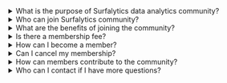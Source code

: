 <details>
<summary>What is the purpose of Surfalytics data analytics community?</summary>
<br>
Our community is dedicated to empowering data professionals by providing a platform for networking, sharing knowledge, and accessing exclusive resources. Whether you're a beginner or an expert, our community aims to support your growth in the field of data analytics.<br>
</details>

<details>
<summary>Who can join Surfalytics community?</summary>
<br>
Anyone with an interest in data analytics is welcome to join. Our members range from students and enthusiasts to seasoned professionals working in various industries.<br><br>
</details>

<details>
<summary>What are the benefits of joining the community?</summary>
<br>
Members enjoy a variety of benefits, including:<br>
- Access to exclusive webinars and live Q&A sessions with industry experts.<br>
- Opportunities to collaborate on projects and participate in community-driven research.<br>
- A members-only newsletter featuring the latest industry news and opportunities.<br>
- Networking opportunities with peers and leaders in the field.<br><br>
</details>

<details>
<summary>Is there a membership fee?</summary>
<br>
Yes, there is a nominal $25 monthly fee to join the community. This fee helps cover the costs of maintaining our platform, organizing events, and providing members with quality content and resources.<br><br>
</details>

<details>
<summary>How can I become a member?</summary>
<br>
To join our community, please complete the membership purchase process. After your purchase is confirmed, we will send you an email with further instructions, including how to access our exclusive Discord channel.<br><br>
</details>

<details>
<summary>Can I cancel my membership?</summary>
<br>
Yes, you can cancel your membership at any time. To cancel a membership, please contact our support team support@surfalytics.com.<br><br>
</details>

<details>
<summary>How can members contribute to the community?</summary>
<br>
Members can contribute in various ways, including: <br>
- Sharing their knowledge by writing articles or conducting webinars.<br>
- Participating in peer mentoring programs.<br>
- Volunteering for community outreach or event planning.<br>
- Providing feedback and suggestions to improve the community.<br><br>
</details>

<details>
<summary>Who can I contact if I have more questions?</summary>
<br>
For any additional inquiries, please reach out to our support team at support@surfalytics.com. We are here to help and ensure you have the best experience in our community.<br>
</details>